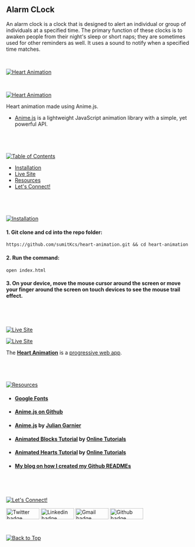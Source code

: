 ## Alarm CLock

An alarm clock is a clock that is designed to alert an individual or group of individuals at a specified time. The primary function of these clocks is to awaken people from their night's sleep or short naps; they are sometimes used for other reminders as well. It uses a sound to notify when a specified time matches.

<p id="header"><p>

<br>

<p id="project-title"><p>

<a href=#table-of-contents>![Heart Animation](https://sumitkcs.github.io/alarm-clock/assets/img/alarm-clock-title.png)</a>

<br>

<a href="https://sumitkcs.github.io/heart-animation/">![Heart Animation](https://sumitkcs.github.io/heart-animation/assets/img/preview.png)</a>

Heart animation made using Anime.js.

- <a href="https://animejs.com/">Anime.js</a> is a lightweight JavaScript animation library with a simple, yet powerful API.

#

<br>
<p id="table-of-contents"><p>

<a href=#table-of-contents>![Table of Contents](https://res.cloudinary.com/dn1e07eul/image/upload/v1659241355/Readme%20Headers/inter-toc_euxbbw.png)</a>

- [Installation](#installation)
- [Live Site](#live-site)
- [Resources](#resources)
- [Let's Connect!](#lets-connect) <br>

#

<br>

<p id="installation"><p>

<a href=#installation>![Installation](https://res.cloudinary.com/dn1e07eul/image/upload/v1659389842/Readme%20Headers/inter-installation_j9ixlq.png)</a>

#### 1. Git clone and cd into the repo folder:

```console
https://github.com/sumitKcs/heart-animation.git && cd heart-animation
```

#### 2. Run the command:

```console
open index.html
```

#### 3. On your device, move the mouse cursor around the screen or move your finger around the screen on touch devices to see the mouse trail effect.

<br>

#

<p id="live-site"><p>

<a href="https://github.com/sumitKcs/heart-animation">![Live Site](https://res.cloudinary.com/dn1e07eul/image/upload/v1659389947/Readme%20Headers/inter-live-site_ngkqcf.png)</a>

<a href="https://sumitkcs.github.io/heart-animation/">![Live Site](https://sumitkcs.github.io/heart-animation/assets/img/preview.png)</a>

The **[Heart Animation](https://sumitkcs.github.io/heart-animation/)** is a [progressive web app](https://developer.mozilla.org/en-US/docs/Web/Progressive_web_apps).

<br>

#

<p id="resources"><p>

<a href=#resources>![Resources](https://res.cloudinary.com/dn1e07eul/image/upload/v1659314247/Readme%20Headers/inter-resources_ncevbw.png)</a>

- #### [Google Fonts](https://fonts.google.com/)

- #### [Anime.js on Github](https://github.com/juliangarnier/anime)

- #### [Anime.js](https://animejs.com/) by [Julian Garnier](https://github.com/juliangarnier)

- #### [Animated Blocks Tutorial](https://youtu.be/XMhHEVznWEY) by [Online Tutorials](https://www.youtube.com/channel/UCbwXnUipZsLfUckBPsC7Jog)

- #### [Animated Hearts Tutorial](https://youtu.be/MBnS34iENrw) by [Online Tutorials](https://www.youtube.com/channel/UCbwXnUipZsLfUckBPsC7Jog)

- #### [My blog on how I created my Github READMEs](https://emmanueljose.medium.com/readme-a-makeover-story-b9c7be37a6de?sk=7ae6623d365409d875753e4604e42ffd)

<br>

#

<p id="lets-connect"><p>

<a href=#lets-connect>![Let's Connect!](https://res.cloudinary.com/dn1e07eul/image/upload/v1659314257/Readme%20Headers/inter-lets-connect_bv3kcd.png)</a>

<p><a href="https://twitter.com/risesumit"><img src="https://img.shields.io/badge/twitter-%231DA1F2.svg?&style=for-the-badge&logo=twitter&logoColor=white" height=30 width=90 alt="Twitter badge"></a> <a href="https://www.linkedin.com/in/sumitssr/"><img src="https://img.shields.io/badge/linkedin-%230064e7.svg?&style=for-the-badge&logo=linkedin&logoColor=white" height=30 width=90 alt="Linkedin badge"></a> <a href="mailto:itssumit258@gmail.com"><img src="https://img.shields.io/badge/gmail-%23fd1745.svg?&style=for-the-badge&logo=gmail&logoColor=white" height=30 width=90 alt="Gmail badge"></a> <a href="https://github.com/sumitKcs"><img src="https://img.shields.io/badge/github-%23ff8e44.svg?&style=for-the-badge&logo=github&logoColor=white" height=30 width=90 alt="Github badge"></a></p>

#

<a href=#header>![Back to Top](https://res.cloudinary.com/dn1e07eul/image/upload/v1659314281/Readme%20Headers/inter-congrats_m4p3ck.png)</a>
